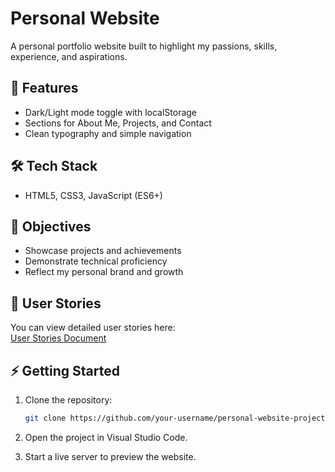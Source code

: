 # Personal Website

A personal portfolio website built to highlight my passions, skills, experience, and aspirations.

## 🚀 Features
- Dark/Light mode toggle with localStorage
- Sections for About Me, Projects, and Contact
- Clean typography and simple navigation

## 🛠️ Tech Stack
- HTML5, CSS3, JavaScript (ES6+)

## 🎯 Objectives
- Showcase projects and achievements
- Demonstrate technical proficiency
- Reflect my personal brand and growth

## 📖 User Stories
You can view detailed user stories here:  
[User Stories Document](https://docs.google.com/document/d/1OSa9D1KsgKOgl6zBZJTU4INtxq9zTxp0/edit?usp=sharing)

## ⚡ Getting Started
1. Clone the repository:
   ```bash
   git clone https://github.com/your-username/personal-website-project1.git
2. Open the project in Visual Studio Code.

3. Start a live server to preview the website.

